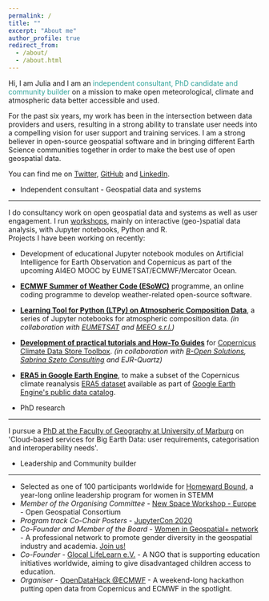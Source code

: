 ```yaml
---
permalink: /
title: ""
excerpt: "About me"
author_profile: true
redirect_from: 
  - /about/
  - /about.html
---
```



Hi, I am Julia and I am an <font color='#2aa198'>independent consultant, PhD candidate and community builder</font> on a mission to make open meteorological, climate and atmospheric data better accessible and used. 


For the past six years, my work has been in the intersection between data providers and users, resulting in a strong ability to translate user needs into a compelling vision for user support and training services. I am a strong believer in open-source geospatial software and in bringing different Earth Science communities together in order to make the best use of open geospatial data.<br>


You can find me on [Twitter](https://twitter.com/JuliaWagemann), [GitHub](https://github.com/jwagemann) and [LinkedIn](https://www.linkedin.com/in/julia-wagemann/).

- Independent consultant - Geospatial data and systems
------
I do consultancy work on open geospatial data and systems as well as user engagement. I run [workshops](/talks), mainly on interactive (geo-)spatial data analysis, with Jupyter notebooks, Python and R.<br>
Projects I have been working on recently:<br>
  - Development of educational Jupyter notebook modules on Artificial Intelligence for Earth Observation and Copernicus as part of the upcoming AI4EO MOOC by EUMETSAT/ECMWF/Mercator Ocean.
  - [**ECMWF Summer of Weather Code (ESoWC)**](https://esowc.ecmwf.int) programme, an online coding programme to develop weather-related open-source software.<br>
  - [**Learning Tool for Python (LTPy) on Atmospheric Composition Data**](https://gitlab.eumetsat.int/eumetlab/atmosphere/atmosphere), a series of Jupyter notebooks for atmospheric composition data. *(in collaboration with <a href="https://www.eumetsat.int/website/home/index.html" target="_blank">EUMETSAT</a> and <a href="http://www.meeo.it/wp/" target="_blank">MEEO s.r.l.</a>)*<br>
  - [**Development of practical tutorials and How-To Guides**](https://cds.climate.copernicus.eu/toolbox/doc/index.html) for <a href="https://cds.climate.copernicus.eu/" target="_blank">Copernicus Climate Data Store Toolbox</a>. *(in collaboration with <a href="http://www.bopen.it/" target="_blank">B-Open Solutions</a>, <a href="http://sabrinaszeto.com/" target="_blank">Sabrina Szeto Consulting</a> and EJR-Quartz)*<br>
  - [**ERA5 in Google Earth Engine**](https://github.com/jwagemann/era5_in_gee), to make a subset of the Copernicus climate reanalysis [ERA5 dataset](https://cds.climate.copernicus.eu/cdsapp#!/dataset/reanalysis-era5-single-levels?tab=overview) available as part of <a href="https://developers.google.com/earth-engine/datasets/catalog/ECMWF_ERA5_DAILY" target="__blank">Google Earth Engine's public data catalog</a>.

- PhD research
------
I pursue a [PhD at the Faculty of Geography at University of Marburg](http://vhrz669.hrz.uni-marburg.de/lcrs/content_subprojects.do?phase=1&subpage=aims&subprojectid=1013) on 'Cloud-based services for Big Earth Data: user requirements, categorisation and interoperability needs'.

- Leadership and Community builder
------
  - Selected as one of 100 participants worldwide for [Homeward Bound](https://homewardboundprojects.com.au/hb6/hb6-2021-participants/), a year-long online leadership program for women in STEMM
  - *Member of the Organising Committee* - [New Space Workshop - Europe](https://www.ogc.org/ogcevents/ogc-new-space-workshop-europe) - Open Geospatial Consortium
  - *Program track Co-Chair Posters* - [JupyterCon 2020](https://jupytercon.com/)
  - *Co-Founder and Member of the Board* - [Women in Geospatial+ network](https://womeningeospatial.org) - A professional network to promote gender diversity in the geospatial industry and academia. [Join us!](bit.ly/womeningeospatial_signup)
  - *Co-Founder* - [Glocal LifeLearn e.V.](https://glocal-lifelearn.org) - A NGO that is supporting education initiatives worldwide, aiming to give disadvantaged children access to education. 
  - *Organiser* - [OpenDataHack @ECMWF](https://www.ecmwf.int/en/learning/workshops/opendatahack-ecmwf-beyond-weather-explore-creative-uses-open-data) - A weekend-long hackathon putting open data from Copernicus and ECMWF in the spotlight.



